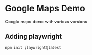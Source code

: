 # Google Maps Demo

Google maps demo with various versions

## Adding playwright

```bash
npm init playwright@latest
```
